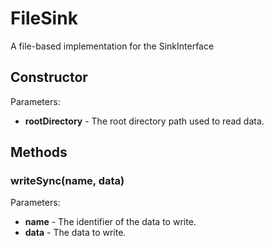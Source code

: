 # FileSink

A file-based implementation for the SinkInterface

## Constructor

Parameters:

- **rootDirectory** - The root directory path used to read data.

## Methods

### writeSync(name, data)

Parameters:

- **name** - The identifier of the data to write.
- **data** - The data to write.
